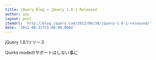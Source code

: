 ```yaml
---
title: jQuery Blog » jQuery 1.8.1 Released
author: azu
layout: post
itemUrl: 'http://blog.jquery.com/2012/08/30/jquery-1-8-1-released/'
date: '2012-08-31T15:00:00.000Z'
---
```

jQuery 1.8.1リリース

Quirks modeのサポートはしない事に
